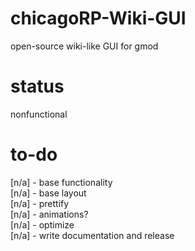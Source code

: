 # chicagoRP-Wiki-GUI
open-source wiki-like GUI for gmod

# status
nonfunctional

# to-do
[n/a] - base functionality                 
[n/a] - base layout                                 
[n/a] - prettify                 
[n/a] - animations?                                     
[n/a] - optimize                 
[n/a] - write documentation and release                 